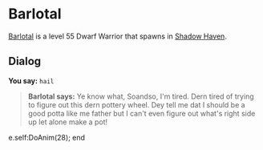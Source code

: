 # Barlotal



[Barlotal](/npc/150123) is a level 55 Dwarf Warrior that spawns in [Shadow Haven](/zone/150).



## Dialog

**You say:** `hail`



>**Barlotal says:** Ye know what, Soandso, I'm tired. Dern tired of trying to figure out this dern pottery wheel. Dey tell me dat I should be a good potta like me father but I can't even figure out what's right side up let alone make a pot!


e.self:DoAnim(28);
end
